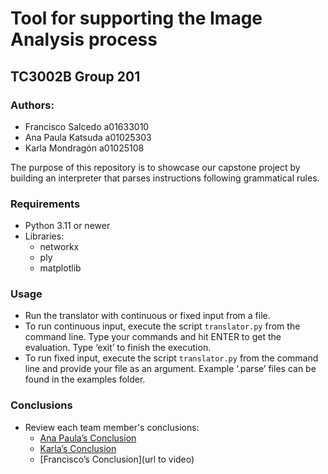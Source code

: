 
# Tool for supporting the Image Analysis process
## TC3002B Group 201

### Authors:
- Francisco Salcedo a01633010
- Ana Paula Katsuda a01025303
- Karla Mondragón a01025108

The purpose of this repository is to showcase our capstone project by building an interpreter that parses instructions following grammatical rules.

### Requirements
- Python 3.11 or newer
- Libraries:
  - networkx
  - ply
  - matplotlib

### Usage
- Run the translator with continuous or fixed input from a file.
- To run continuous input, execute the script `translator.py` from the command line. Type your commands and hit ENTER to get the evaluation. Type ‘exit’ to finish the execution.
- To run fixed input, execute the script `translator.py` from the command line and provide your file as an argument. Example ‘.parse’ files can be found in the examples folder.

### Conclusions
- Review each team member's conclusions:
  - [Ana Paula’s Conclusion](https://drive.google.com/drive/folders/1aMfopWPNF-AZ6en1UfIyckIQsRdDCeKT)
  - [Karla’s Conclusion](https://drive.google.com/drive/folders/1Tsp2v7XhuT_m9CZHz4g_thXjvnlIUjN9?usp=sharing)
  - [Francisco’s Conclusion](url to video)
